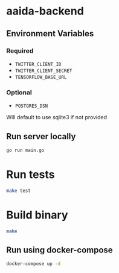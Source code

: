 # aaida-backend

## Environment Variables

### Required

- `TWITTER_CLIENT_ID`
- `TWITTER_CLIENT_SECRET`
- `TENSORFLOW_BASE_URL`

### Optional

- `POSTGRES_DSN`

Will default to use sqlite3 if not provided

## Run server locally

```bash
go run main.go
```

# Run tests

```bash
make test
```

# Build binary

```bash
make
```

## Run using docker-compose

```bash
docker-compose up -d
```
